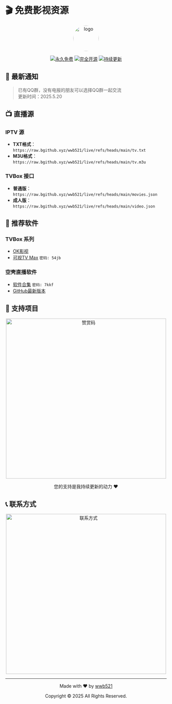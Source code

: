 # 🎬 免费影视资源

<div align="center">
  <img src="https://raw.githubusercontent.com/wwb521/live/refs/heads/main/ys.ico" alt="logo" width="80px" style="border-radius: 50%;"/>
  
  [![永久免费](https://img.shields.io/badge/永久-免费-brightgreen.svg)](https://github.com/wwb521/live)
  [![完全开源](https://img.shields.io/badge/完全-开源-orange.svg)](https://github.com/wwb521/live)
  [![持续更新](https://img.shields.io/badge/持续-更新-blue.svg)](https://github.com/wwb521/live)
</div>

## 📢 最新通知

> 已有QQ群，没有电报的朋友可以选择QQ群一起交流  
> 更新时间：2025.5.20

## 📺 直播源

### IPTV 源
- **TXT格式**：`https://raw.bgithub.xyz/wwb521/live/refs/heads/main/tv.txt`
- **M3U格式**：`https://raw.bgithub.xyz/wwb521/live/refs/heads/main/tv.m3u`

### TVBox 接口
- **普通版**：`https://raw.bgithub.xyz/wwb521/live/refs/heads/main/movies.json`
- **成人版**：`https://raw.bgithub.xyz/wwb521/live/refs/heads/main/video.json`

## 📱 推荐软件

### TVBox 系列
- [OK影视](https://github.com/FongMi/Release)
- [可视TV Max](https://wwc.lanzoub.com/b0es81t8j) `密码: 54jb`

### 空壳直播软件
- [软件合集](https://wwt.lanzouj.com/b00y2bymj) `密码: 7kkf`
- [GitHub最新版本](https://github.com/lizongying/my-tv-0/releases)

## 🤝 支持项目

<div align="center">
  <img src="https://raw.githubusercontent.com/wwb521/live/refs/heads/main/pay.jpeg" width="500px" alt="赞赏码"/>
  <p>您的支持是我持续更新的动力 ❤️</p>
</div>

## 📞 联系方式

<div align="center">
  <img src="https://raw.githubusercontent.com/wwb521/live/refs/heads/main/lx.png" width="500px" alt="联系方式"/>
</div>

---

<div align="center">
  <p>Made with ❤️ by <a href="https://github.com/wwb521">wwb521</a></p>
  <p>Copyright © 2025 All Rights Reserved.</p>
</div>

